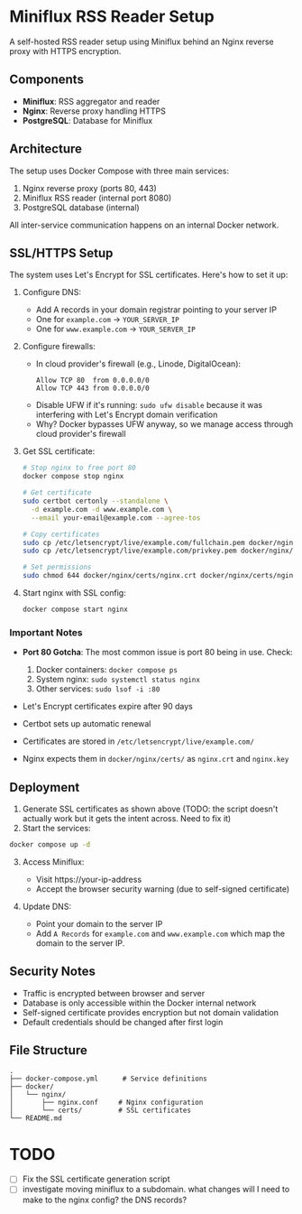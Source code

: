 # Miniflux RSS Reader Setup

A self-hosted RSS reader setup using Miniflux behind an Nginx reverse proxy with HTTPS encryption.

## Components

- **Miniflux**: RSS aggregator and reader
- **Nginx**: Reverse proxy handling HTTPS
- **PostgreSQL**: Database for Miniflux

## Architecture

The setup uses Docker Compose with three main services:
1. Nginx reverse proxy (ports 80, 443)
2. Miniflux RSS reader (internal port 8080)
3. PostgreSQL database (internal)

All inter-service communication happens on an internal Docker network.

## SSL/HTTPS Setup

The system uses Let's Encrypt for SSL certificates. Here's how to set it up:

1. Configure DNS:
   - Add A records in your domain registrar pointing to your server IP
   - One for `example.com` → `YOUR_SERVER_IP`
   - One for `www.example.com` → `YOUR_SERVER_IP`

2. Configure firewalls:
   - In cloud provider's firewall (e.g., Linode, DigitalOcean):
     ```
     Allow TCP 80  from 0.0.0.0/0
     Allow TCP 443 from 0.0.0.0/0
     ```
   - Disable UFW if it's running: `sudo ufw disable` because it was interfering with Let's Encrypt domain verification
   - Why? Docker bypasses UFW anyway, so we manage access through cloud provider's firewall

3. Get SSL certificate:
   ```bash
   # Stop nginx to free port 80
   docker compose stop nginx
   
   # Get certificate
   sudo certbot certonly --standalone \
     -d example.com -d www.example.com \
     --email your-email@example.com --agree-tos
   
   # Copy certificates
   sudo cp /etc/letsencrypt/live/example.com/fullchain.pem docker/nginx/certs/nginx.crt
   sudo cp /etc/letsencrypt/live/example.com/privkey.pem docker/nginx/certs/nginx.key
   
   # Set permissions
   sudo chmod 644 docker/nginx/certs/nginx.crt docker/nginx/certs/nginx.key
   ```

4. Start nginx with SSL config:
   ```bash
   docker compose start nginx
   ```

### Important Notes

- **Port 80 Gotcha**: The most common issue is port 80 being in use. Check:
  1. Docker containers: `docker compose ps`
  2. System nginx: `sudo systemctl status nginx`
  3. Other services: `sudo lsof -i :80`
  
- Let's Encrypt certificates expire after 90 days
- Certbot sets up automatic renewal
- Certificates are stored in `/etc/letsencrypt/live/example.com/`
- Nginx expects them in `docker/nginx/certs/` as `nginx.crt` and `nginx.key`

## Deployment

1. Generate SSL certificates as shown above (TODO: the script doesn't actually work but it gets the intent across. Need to fix it)
2. Start the services:

```bash
docker compose up -d
```

3. Access Miniflux:
   - Visit https://your-ip-address
   - Accept the browser security warning (due to self-signed certificate)

4. Update DNS:
   - Point your domain to the server IP
   - Add `A Records` for `example.com` and `www.example.com` which map the domain to the server IP. 

## Security Notes

- Traffic is encrypted between browser and server
- Database is only accessible within the Docker internal network
- Self-signed certificate provides encryption but not domain validation
- Default credentials should be changed after first login

## File Structure

```
.
├── docker-compose.yml      # Service definitions
├── docker/
│   └── nginx/
│       ├── nginx.conf     # Nginx configuration
│       └── certs/         # SSL certificates
└── README.md
```

# TODO

- [ ] Fix the SSL certificate generation script
- [ ] investigate moving miniflux to a subdomain. what changes will I need to make to the nginx config? the DNS records?
